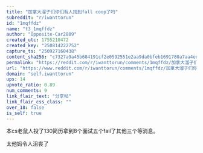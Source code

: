 ```yaml
---
title: "加拿大溜子们你们有人找到fall coop了吗"
subreddit: "r/iwanttorun"
id: "1mqffdz"
name: "t3_1mqffdz"
author: "Opposite-Car2809"
created_utc: 1755210472
created_key: "250814222752"
capture_ts: "250927160438"
content_sha256: "c7327a9a45b684191cf2e0592551e2aa9da0bfeb1691780a7aa4ede528d55e85"
permalink: "https://reddit.com/r/iwanttorun/comments/1mqffdz/加拿大溜子们你们有人找到fall_coop了吗/"
url: "https://www.reddit.com/r/iwanttorun/comments/1mqffdz/加拿大溜子们你们有人找到fall_coop了吗/"
domain: "self.iwanttorun"
ups: 14
upvote_ratio: 0.89
num_comments: 9
link_flair_text: "分享帖"
link_flair_css_class: ""
over_18: false
is_self: true
---
```


本cs老鼠人投了130简历拿到8个面试五个fail了其他三个等消息。

太他妈令人沮丧了
